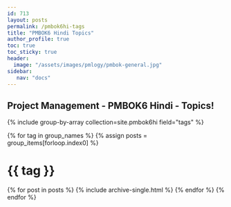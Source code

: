 ```yaml
---
id: 713    
layout: posts
permalink: /pmbok6hi-tags
title: "PMBOK6 Hindi Topics"
author_profile: true
toc: true
toc_sticky: true
header:
  image: "/assets/images/pmlogy/pmbok-general.jpg"
sidebar:
   nav: "docs"
---
```


## Project Management - PMBOK6 Hindi - Topics!

{% include group-by-array collection=site.pmbok6hi field="tags" %}

{% for tag in group_names %}
{% assign posts = group_items[forloop.index0] %}

  <h1 id="{{ tag | slugify }}" class="archive__subtitle">{{ tag }}</h1>
  {% for post in posts %}
    {% include archive-single.html %}
  {% endfor %}
{% endfor %}

